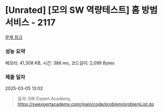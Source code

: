 # [Unrated] [모의 SW 역량테스트] 홈 방범 서비스 - 2117 

[문제 링크](https://swexpertacademy.com/main/code/problem/problemDetail.do?contestProbId=AV5V61LqAf8DFAWu) 

### 성능 요약

메모리: 41,308 KB, 시간: 386 ms, 코드길이: 2,099 Bytes

### 제출 일자

2025-03-05 13:02



> 출처: SW Expert Academy, https://swexpertacademy.com/main/code/problem/problemList.do